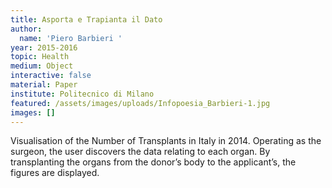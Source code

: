```yaml
---
title: Asporta e Trapianta il Dato
author:
  name: 'Piero Barbieri '
year: 2015-2016
topic: Health
medium: Object
interactive: false
material: Paper
institute: Politecnico di Milano
featured: /assets/images/uploads/Infopoesia_Barbieri-1.jpg
images: []
---
```

Visualisation of the Number of Transplants in Italy in 2014. Operating as the surgeon, the user discovers the data relating to each organ. By transplanting the organs from the donorʼs body to the applicantʼs, the figures are displayed.
